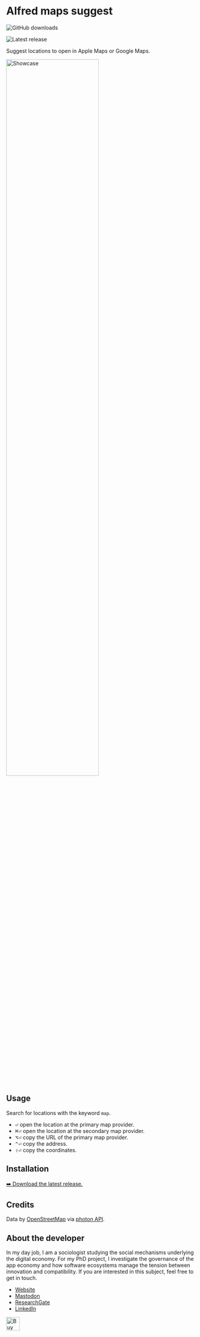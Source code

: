 # Alfred maps suggest
![GitHub downloads](https://img.shields.io/github/downloads/chrisgrieser/alfred-maps-suggest/total?label=GitHub%20Downloads&style=plastic&logo=github)
<!-- TODO: insert GALLERY_ID once I get the numbers ![Alfred Gallery downloads](https://img.shields.io/badge/dynamic/yaml?url=https%3A%2F%2Fraw.githubusercontent.com%2Fchrisgrieser%2F.config%2Frefs%2Fheads%2Fmain%2FAlfred.alfredpreferences%2Falfred-gallery-downloads.yaml&style=plastic&logo=alfred&label=Gallery%20Downloads&color=%235C1F87&query=[[GALLERY_ID]])-->
![Latest release](https://img.shields.io/github/v/release/chrisgrieser/alfred-maps-suggest?label=Latest%20Release&style=plastic)

Suggest locations to open in Apple Maps or Google Maps.

<img width="70%" alt="Showcase" src="https://github.com/user-attachments/assets/46402f4a-bb01-4fa3-ba5f-b8880abf67d7"/>

## Usage
Search for locations with the keyword `map`.
- <kbd>⏎</kbd> open the location at the primary map provider.
- <kbd>⌘⏎</kbd> open the location at the secondary map provider.
- <kbd>⌥⏎</kbd> copy the URL of the primary map provider.
- <kbd>⌃⏎</kbd> copy the address.
- <kbd>⇧⏎</kbd> copy the coordinates.

## Installation
[➡️ Download the latest release.](https://github.com/chrisgrieser/alfred-maps-suggest/releases/latest)

## Credits
Data by [OpenStreetMap](https://www.openstreetmap.org/) via [photon
API](https://photon.komoot.io/).

## About the developer
In my day job, I am a sociologist studying the social mechanisms underlying the
digital economy. For my PhD project, I investigate the governance of the app
economy and how software ecosystems manage the tension between innovation and
compatibility. If you are interested in this subject, feel free to get in touch.

- [Website](https://chris-grieser.de/)
- [Mastodon](https://pkm.social/@pseudometa)
- [ResearchGate](https://www.researchgate.net/profile/Christopher-Grieser)
- [LinkedIn](https://www.linkedin.com/in/christopher-grieser-ba693b17a/)

<a href='https://ko-fi.com/Y8Y86SQ91' target='_blank'> <img height='36'
style='border:0px;height:36px;' src='https://cdn.ko-fi.com/cdn/kofi1.png?v=3'
border='0' alt='Buy Me a Coffee at ko-fi.com' /></a>
